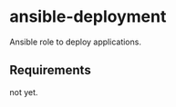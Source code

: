 ansible-deployment
=========

Ansible role to deploy applications.

Requirements
------------

not yet.
